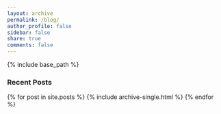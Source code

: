 ```yaml
---
layout: archive
permalink: /blog/
author_profile: false
sidebar: false
share: true
comments: false
---
```


{% include base_path %}

<h3 class="archive__subtitle">Recent Posts</h3>

{% for post in site.posts %}
  {% include archive-single.html %}
{% endfor %}
